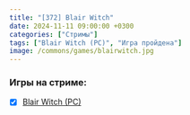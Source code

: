 ```yaml
---
title: "[372] Blair Witch"
date: 2024-11-11 09:00:00 +0300
categories: ["Стримы"]
tags: ["Blair Witch (PC)", "Игра пройдена"]
image: /commons/games/blairwitch.jpg
---
```


### Игры на стриме:
+ [x] [Blair Witch (PC)](/tags/blair-witch-pc)
